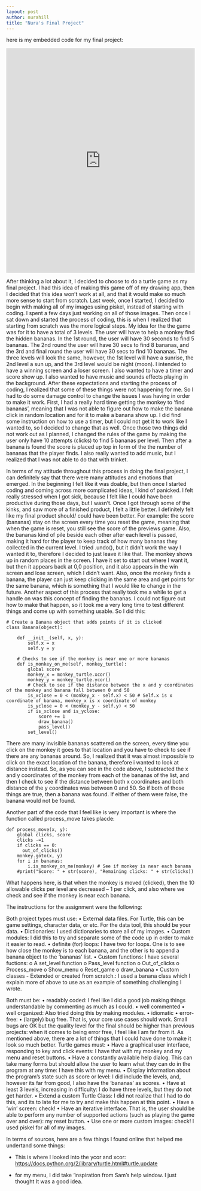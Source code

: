 ```yaml
--- 
layout: post
author: nurahill
title: "Nura's Final Project"
---
```


here is my embedded code for my final project:	

<iframe src="https://trinket.io/embed/python/f4fb42a88f" width="100%" height="600" frameborder="0" marginwidth="0" marginheight="0" allowfullscreen></iframe>

After thinking a lot about it, I decided to choose to do a turtle game as my final project. I had this idea of making this game off of my drawing app, then I decided that this idea won’t work at all, and that it would make so much more sense to start from scratch. Last week, once I started, I decided to begin with making all of my images using piskel, instead of starting with coding.  I spent a few days just working on all of those images. Then once I sat down and started the process of coding, this is when I realized that starting from scratch was the more logical steps. My idea for the the game was for it to have a total of 3 levels. The user will have to help a monkey find the hidden bananas.  In the 1st round, the user will have 30 seconds to find 5 bananas. The 2nd round the user will have 30 secs to find 8 bananas, and the 3rd and final round the user will have 30 secs to find 10 bananas. The three levels will look the same, however, the 1st level will have a sunrise, the 2nd level a sun up, and the 3rd level would be night (moon). I intended to have a winning screen and a loser screen. I also wanted to have a timer and score show up. I also wanted to have music and sounds effects playing in the background. After these expectations and starting the process of coding, I realized that some of these things were not happening for me. So I had to do some damage control to change the issues I was having in order to make it work. First, I had a really hard time getting the monkey to ‘find bananas’, meaning that I was not able to figure out how to make the banana click in random location and for it to make a banana show up. I did find some instruction on how to use a timer, but I could not get it to work like I wanted to, so I decided to change that as well. Once those two things did not work out as I planned, I changed the rules of the game by making the user only have 10 attempts (clicks) to find 5 bananas per level. Then after a banana is found the score is placed up top in form of the the number of bananas that the player finds. I also really wanted to add music, but I realized that I was not able to do that with trinket.

In terms of my attitude throughout this process in doing the final project, I can definitely say that there were many attitudes and emotions that emerged. In the beginning I felt like it was doable, but then once I started coding and coming across more complicated ideas, I kind of panicked. I felt really stressed when I got sick, because I felt like I could have been productive during those days, but I wasn’t. Once I got through some of the kinks, and saw more of a finished product, I felt a little better. I definitely felt like my final product should/ could have been better. For example: the score (bananas) stay on the screen every time you reset the game, meaning that when the game is reset, you still see the score of the previews game. Also, the bananas kind of pile beside each other after each level is passed, making it hard for the player to keep track of how many bananas they collected in the current level. I tried .undo(), but it didn’t work the way I wanted it to, therefore I decided to just leave it like that. The monkey shows up in random places in the screen. I have it set to start out where I want it, but then it appears back at 0,0 position, and it also appears in the win screen and lose screen, which I didn’t want. Also, once the monkey finds a banana, the player can just keep clicking in the same area and get points for the same banana, which is something that I would like to change in the future.
Another aspect of this process that really took me a while to get a handle on was this concept of finding the bananas. I could not figure out how to make that happen, so it took me a very long time to test different things and come up with something usable. So I did this:
```
# Create a Banana object that adds points if it is clicked
class Banana(object):

    def __init__(self, x, y):
        self.x = x
        self.y = y
    
    # Checks to see if the monkey is near one or more bananas
    def is_monkey_on_me(self, monkey_turtle):
        global score
        monkey_x = monkey_turtle.xcor() 
        monkey_y = monkey_turtle.ycor()
        # Check to see if the distance between the x and y coordinates of the monkey and banana fall between 0 and 50
        is_xclose = 0 < (monkey_x - self.x) < 50 # Self.x is x coordinate of banana, monkey_x is x coordinate of monkey 
        is_yclose = 0 < (monkey_y - self.y) < 50
        if is_xclose and is_yclose:
            score += 1
            draw_banana()
            pass_level()
        set_level()
```
There are many invisible bananas scattered on the screen, every time you click on the monkey it goes to that location and you have to check to see if there are any bananas around. So, I realized that it was almost impossible to click on the exact location of the banana, therefore i wanted to look at distance instead. So, as you can see in the code above, I subtracted the x and y coordinates of the monkey from each of the bananas of the list, and then I check to see if the distance between both x coordinates and both distance of the y coordinates was between 0 and 50. So if both of those things are true, then a banana was found. If either of them were false, the banana would not be found. 

Another part of the code that I feel like is very important is where the function called process_move takes placde:
```
def process_move(x, y):
    global clicks, score
    clicks -=1
    if clicks == 0:
      out_of_clicks()
    monkey.goto(x, y)
    for i in bananas:
        i.is_monkey_on_me(monkey) # See if monkey is near each banana
    #print("Score: " + str(score), "Remaining clicks: " + str(clicks))
```
What happens here, is that when the monkey is moved (clicked), then the 10 allowable clicks per level are decreased – 1 per click, and also where we check and see if the monkey is near each banana.

The instructions for the assignment were the following:

Both project types must use:
•	External data files. For Turtle, this can be game settings, character data, or etc. For the data tool, this should be your data.
•	Dictionaries: I used dictionaries to store all of my images.
•	Custom modules: I did this to try and separate some of the code up in order to make it easier to read.
•	definite (for) loops: I have two for loops. One is to see how close the monkey is to each banana, and the other is to append a banana object to the ‘bananas’ list.
•	Custom functions: I have several fuctions:
o	A set_level function
o	Pass_level function
o	Out_of_clicks
o	Process_move
o	Show_menu
o	Reset_game
o	draw_banana
•	Custom classes - Extended or created from scratch.: I used a banana class which I explain more of above to use as an example of something challenging I wrote.

Both must be:
•	readably coded: I feel like I did a good job making things understandable by commenting as much as I could.
•	well commented
•	well organized: Also tried doing this by making modules.
•	idiomatic
•	error-free: 
•	(largely) bug free. That is, your core use cases should work. Small bugs are OK but the quality level for the final should be higher than previous projects: when it comes to being error free, I feel like I am far from it. As mentioned above, there are a lot of things that I could have done to make it look so much better. 
Turtle games must:
•	Have a graphical user interface, responding to key and click events: I have that with my monkey and my menu and reset buttons.
•	Have a constantly available help dialog. This can take many forms but should allow the user to learn what they can do in the program at any time: I have this with my menu.
•	Display information about the program’s state such as score or level: I did include the levels, and, however its far from good, I also have the ‘bananas’ as scores.
•	Have at least 3 levels, increasing in difficulty: I do have three levels, but they do not get harder. 
•	Extend a custom Turtle Class: I did not realize that I had to do this, and its to late for me to try and make this happen at this point.
•	Have a ‘win’ screen: check!
•	Have an iterative interface. That is, the user should be able to perform any number of supported actions (such as playing the game over and over): my reset button.
•	Use one or more custom images: check! I used piskel for all of my images.

In terms of sources, here are a few things I found online that helped me undertand some things:

-	This is where I looked into the ycor and xcor:
	https://docs.python.org/2/library/turtle.html#turtle.update

-	for my menu, I did take ‘inspiration from Sam’s help window. I just thought It was a good idea. 
